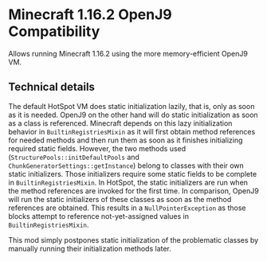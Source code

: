 # Minecraft 1.16.2 OpenJ9 Compatibility

Allows running Minecraft 1.16.2 using the more memory-efficient OpenJ9 VM.

## Technical details

The default HotSpot VM does static initialization lazily, that is, only as
soon as it is needed. OpenJ9 on the other hand will do static initialization
as soon as a class is referenced. Minecraft depends on this lazy initialization
behavior in `BuiltinRegistriesMixin` as it will first obtain method references
for needed methods and then run them as soon as it finishes initializing required
static fields. However, the two methods used (`StructurePools::initDefaultPools`
and `ChunkGeneratorSettings::getInstance`) belong to classes with their own
static initializers. Those initializers require some static fields to be complete
in `BuiltinRegistriesMixin`. In HotSpot, the static initializers are run when
the method references are invoked for the first time. In comparison, OpenJ9 will
run the static initializers of these classes as soon as the method references
are obtained. This results in a `NullPointerException` as those blocks attempt
to reference not-yet-assigned values in `BuiltinRegistriesMixin`.

This mod simply postpones static initialization of the problematic classes by
manually running their initialization methods later.
